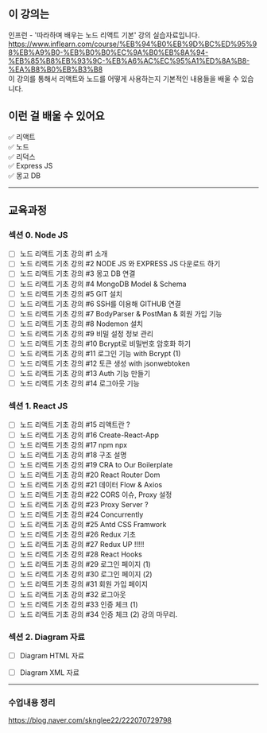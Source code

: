 
## 이 강의는 
인프런 - '따라하며 배우는 노드 리액트 기본' 강의 실습자료입니다.
https://www.inflearn.com/course/%EB%94%B0%EB%9D%BC%ED%95%98%EB%A9%B0-%EB%B0%B0%EC%9A%B0%EB%8A%94-%EB%85%B8%EB%93%9C-%EB%A6%AC%EC%95%A1%ED%8A%B8-%EA%B8%B0%EB%B3%B8  
이 강의를 통해서 리액트와 노드를 어떻게 사용하는지 기본적인 내용들을 배울 수 있습니다.

## 이런 걸 배울 수 있어요 
✅ 리액트  
✅ 노드  
✅ 리덕스  
✅ Express JS  
✅ 몽고 DB  

---

## 교육과정
### 섹션 0. Node JS
- [ ] 노드 리액트 기초 강의 #1 소개
- [ ] 노드 리액트 기초 강의 #2 NODE JS 와 EXPRESS JS 다운로드 하기
- [ ] 노드 리액트 기초 강의 #3 몽고 DB 연결
- [ ] 노드 리액트 기초 강의 #4 MongoDB Model & Schema
- [ ] 노드 리액트 기초 강의 #5 GIT 설치
- [ ] 노드 리액트 기초 강의 #6 SSH를 이용해 GITHUB 연결
- [ ] 노드 리액트 기초 강의 #7 BodyParser & PostMan & 회원 가입 기능
- [ ] 노드 리액트 기초 강의 #8 Nodemon 설치
- [ ] 노드 리액트 기초 강의 #9 비밀 설정 정보 관리
- [ ] 노드 리액트 기초 강의 #10 Bcrypt로 비밀번호 암호화 하기
- [ ] 노드 리액트 기초 강의 #11 로그인 기능 with Bcrypt (1)
- [ ] 노드 리액트 기초 강의 #12 토큰 생성 with jsonwebtoken
- [ ] 노드 리액트 기초 강의 #13 Auth 기능 만들기
- [ ] 노드 리액트 기초 강의 #14 로그아웃 기능

### 섹션 1. React JS
- [ ] 노드 리액트 기초 강의 #15 리액트란 ?
- [ ] 노드 리액트 기초 강의 #16 Create-React-App
- [ ] 노드 리액트 기초 강의 #17 npm npx
- [ ] 노드 리액트 기초 강의 #18 구조 설명
- [ ] 노드 리액트 기초 강의 #19 CRA to Our Boilerplate
- [ ] 노드 리액트 기초 강의 #20 React Router Dom
- [ ] 노드 리액트 기초 강의 #21 데이터 Flow & Axios
- [ ] 노드 리액트 기초 강의 #22 CORS 이슈, Proxy 설정
- [ ] 노드 리액트 기초 강의 #23 Proxy Server ?
- [ ] 노드 리액트 기초 강의 #24 Concurrently
- [ ] 노드 리액트 기초 강의 #25 Antd CSS Framwork
- [ ] 노드 리액트 기초 강의 #26 Redux 기초
- [ ] 노드 리액트 기초 강의 #27 Redux UP !!!!!
- [ ] 노드 리액트 기초 강의 #28 React Hooks
- [ ] 노드 리액트 기초 강의 #29 로그인 페이지 (1)
- [ ] 노드 리액트 기초 강의 #30 로그인 페이지 (2)
- [ ] 노드 리액트 기초 강의 #31 회원 가입 페이지
- [ ] 노드 리액트 기초 강의 #32 로그아웃
- [ ] 노드 리액트 기초 강의 #33 인증 체크 (1)
- [ ] 노드 리액트 기초 강의 #34 인증 체크 (2) 강의 마무리.

### 섹션 2. Diagram 자료
- [ ] Diagram HTML 자료
- [ ] Diagram XML 자료


---
### 수업내용 정리
https://blog.naver.com/sknglee22/222070729798

